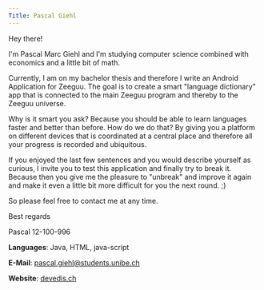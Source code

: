 ```yaml
---
Title: Pascal Giehl
---
```


Hey there!

I'm Pascal Marc Giehl and I'm studying computer science combined with economics and a little bit of math. 

Currently, I am on my bachelor thesis and therefore I write an Android Application for Zeeguu. The goal is to create a smart "language dictionary" app that is connected to the main Zeeguu program and thereby to the Zeeguu universe. 

Why is it smart you ask? 
Because you should be able to learn languages faster and better than before. How do we do that? By giving you a platform on different devices that is coordinated at a central place and therefore all your progress is recorded and ubiquitous. 

If you enjoyed the last few sentences and you would describe yourself as curious, I invite you to test this application and finally try to break it. Because then you give me the pleasure to "unbreak" and improve it again and make it even a little bit more difficult for you the next round. ;)

So please feel free to contact me at any time.

Best regards

Pascal
12-100-996

**Languages**: Java, HTML, java-script

**E-Mail**: pascal.giehl@students.unibe.ch

**Website**: [devedis.ch](https://devedis.ch)
